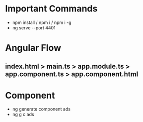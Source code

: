 # Important Commands

- npm install / npm i / npm i -g <library name>
- ng serve --port 4401   

# Angular Flow

## index.html > main.ts > app.module.ts > app.component.ts > app.component.html

# Component

- ng generate component ads
- ng g c ads
